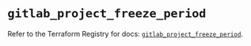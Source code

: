 # `gitlab_project_freeze_period`

Refer to the Terraform Registry for docs: [`gitlab_project_freeze_period`](https://registry.terraform.io/providers/gitlabhq/gitlab/18.1.0/docs/resources/project_freeze_period).
